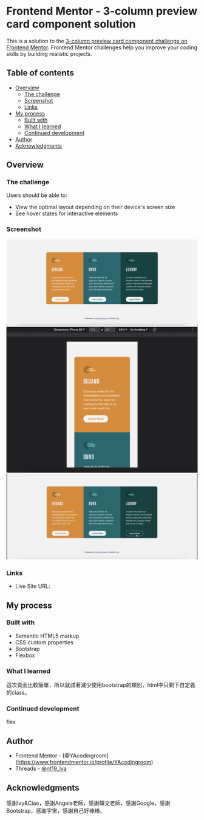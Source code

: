 # Frontend Mentor - 3-column preview card component solution

This is a solution to the [3-column preview card component challenge on Frontend Mentor](https://www.frontendmentor.io/challenges/3column-preview-card-component-pH92eAR2-). Frontend Mentor challenges help you improve your coding skills by building realistic projects. 

## Table of contents

- [Overview](#overview)
  - [The challenge](#the-challenge)
  - [Screenshot](#screenshot)
  - [Links](#links)
- [My process](#my-process)
  - [Built with](#built-with)
  - [What I learned](#what-i-learned)
  - [Continued development](#continued-development)
- [Author](#author)
- [Acknowledgments](#acknowledgments)

## Overview
### The challenge
Users should be able to:
- View the optimal layout depending on their device's screen size
- See hover states for interactive elements

### Screenshot
![screenshot-desktop](screenshot/screenshot-desktop.png)
![screenshot-mobile](screenshot/screenshot-mobile.png)
![screenshot-active](screenshot/screenshot-active.png)

### Links
- Live Site URL: 

## My process
### Built with
- Semantic HTML5 markup
- CSS custom properties
- Bootstrap
- Flexbox

### What I learned
這次頁面比較簡單，所以就試著減少使用bootstrap的類別，html中只剩下自定義的class。

### Continued development
flex

## Author
- Frontend Mentor - [@YAcodingroom]
(https://www.frontendmentor.io/profile/YAcodingroom)
- Threads - [@nt19_lya](https://www.threads.net/@nt19_lya)

## Acknowledgments
感謝Ivy&Ciao，感謝Angela老師，感謝靜文老師，感謝Google，感謝Bootstrap，感謝宇宙，感謝自己好棒棒。